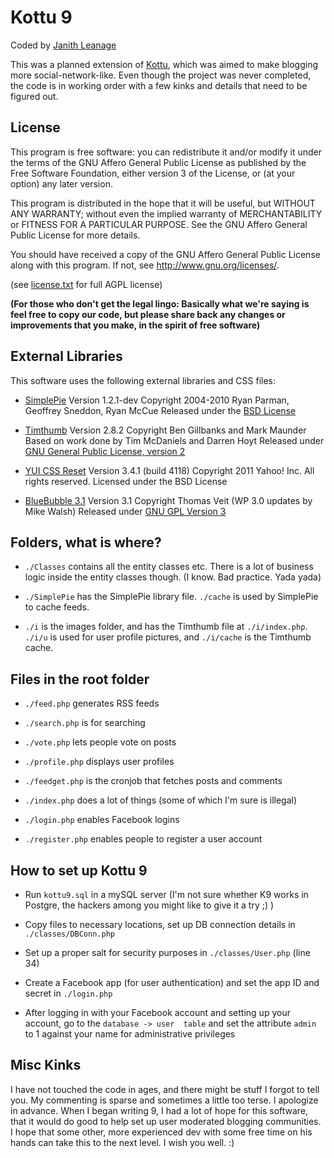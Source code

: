 Kottu 9
=======

Coded by [Janith Leanage](http://janithl.blogspot.com)

This was a planned extension of [Kottu](https://github.com/janithl/Kottu),
which was aimed to make blogging more social-network-like. Even though
the project was never completed, the code is in working order with a few
kinks and details that need to be figured out.

License
-------

This program is free software: you can redistribute it and/or modify
it under the terms of the GNU Affero General Public License as published by
the Free Software Foundation, either version 3 of the License, or
(at your option) any later version.

This program is distributed in the hope that it will be useful,
but WITHOUT ANY WARRANTY; without even the implied warranty of
MERCHANTABILITY or FITNESS FOR A PARTICULAR PURPOSE.  See the
GNU Affero General Public License for more details.

You should have received a copy of the GNU Affero General Public License
along with this program.  If not, see <http://www.gnu.org/licenses/>. 

(see [license.txt](https://github.com/janithl/Kottu-9/blob/master/license.txt) 
for full AGPL license)

**(For those who don't get the legal lingo: Basically what we're saying is
feel free to copy our code, but please share back any changes or improvements
that you make, in the spirit of free software)**

External Libraries
------------------

This software uses the following external libraries and CSS files:

* [SimplePie](http://simplepie.org/) 
	Version 1.2.1-dev
	Copyright 2004-2010 Ryan Parman, Geoffrey Sneddon, Ryan McCue
	Released under the [BSD License](http://www.opensource.org/licenses/bsd-license.php)

* [Timthumb](http://code.google.com/p/timthumb/)
	Version 2.8.2
	Copyright Ben Gillbanks and Mark Maunder
	Based on work done by Tim McDaniels and Darren Hoyt
	Released under [GNU General Public License, version 2](http://www.gnu.org/licenses/old-licenses/gpl-2.0.html)

* [YUI CSS Reset](http://yuilibrary.com/license/)
	Version 3.4.1 (build 4118)
	Copyright 2011 Yahoo! Inc. All rights reserved.
	Licensed under the BSD License

* [BlueBubble 3.1](http://bluebubble.dosmundoscafe.com/)
	Version 3.1 
	Copyright Thomas Veit (WP 3.0 updates by Mike Walsh)
	Released under [GNU GPL Version 3](http://www.opensource.org/licenses/gpl-3.0.html)

Folders, what is where?
-----------------------

* `./Classes` contains all the entity classes etc. There is a lot of business logic inside the entity classes
though. (I know. Bad practice. Yada yada)

* `./SimplePie` has the SimplePie library file. `./cache` is used by SimplePie to cache feeds.

* `./i` is the images folder, and has the Timthumb file at `./i/index.php`. `./i/u` is used for user profile
pictures, and `./i/cache` is the Timthumb cache.

Files in the root folder
------------------------

* `./feed.php` generates RSS feeds

* `./search.php` is for searching

* `./vote.php` lets people vote on posts

* `./profile.php` displays user profiles

* `./feedget.php` is the cronjob that fetches posts and comments

* `./index.php` does a lot of things (some of which I'm sure is illegal)

* `./login.php` enables Facebook logins

* `./register.php` enables people to register a user account

How to set up Kottu 9
---------------------

* Run `kottu9.sql` in a mySQL server (I'm not sure whether K9 works in Postgre, 
the hackers among you might like to give it a try ;) )
 
* Copy files to necessary locations, set up DB connection details in `./classes/DBConn.php`

* Set up a proper salt for security purposes in `./classes/User.php` (line 34)

* Create a Facebook app (for user authentication) and set the app ID and secret in `./login.php`

* After logging in with your Facebook account and setting up your account, go to the `database -> user 
table` and set the attribute `admin` to 1 against your name for administrative privileges

Misc Kinks
----------

I have not touched the code in ages, and there might be stuff I forgot to tell you. My commenting is sparse
and sometimes a little too terse. I apologize in advance. When I began writing 9, I had a lot of hope for this
software, that it would do good to help set up user moderated blogging communities. I hope that some other,
more experienced dev with some free time on his hands can take this to the next level. I wish you well. :)
